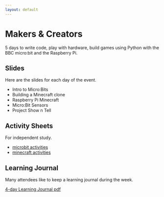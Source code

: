 ```yaml
---
layout: default
---
```

<span style="font-size:3em; color:Tomato"><i class="fas fa-terminal fa-pull-left fa-border"></i></span>
# Makers & Creators

<p>5 days to write code, play with hardware, build games
using Python with the BBC micro:bit and the Raspberry Pi.
</p>


## Slides

Here are the slides for each day of the event.

<ul class="fa-ul">
<li>Intro to Micro:Bits <a href="https://github.com/deejaygraham/makers-n-creators/raw/master/intro-to-microbit.pptx"><i class="fas fa-file-powerpoint"></i></a></li>
<li>Building a Minecraft clone <a href="#"><i class="fas fa-file-powerpoint"></i></a></li>
<li>Raspberry Pi Minecraft <a href="https://github.com/deejaygraham/makers-n-creators/raw/master/minecraft-pi.pptx"><i class="fas fa-file-powerpoint"></i></a></li>
<li>Micro:Bit Sensors <a href="https://github.com/deejaygraham/makers-n-creators/raw/master/microbit-sensors.pptx"><i class="fas fa-file-powerpoint"></i></a></li>
<li>Project Show n Tell <a href="https://github.com/deejaygraham/makers-n-creators/raw/master/maker-projects.pptx"><i class="fas fa-file-powerpoint"></i></a></li>
</ul>


## Activity Sheets

For independent study.

<ul class="fa-ul">
<li><span class="fa-li"><i class="fas fa-microchip"></i></span><a href="microbit-activities.html">microbit activities</a></li>
<li><span class="fa-li"><i class="fas fa-keyboard"></i></span><a href="minecraft-activities.html">minecraft activities</a></li>
</ul>


## Learning Journal

Many attendees like to keep a learning journal during the week.

[4-day Learning Journal pdf](learning-journal-4.pdf)

